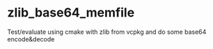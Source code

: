 # zlib_base64_memfile
Test/evaluate using cmake with zlib from vcpkg and do some base64 encode&amp;decode 
